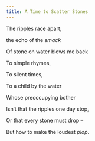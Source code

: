 ```yaml
---
title: A Time to Scatter Stones
---
```

The ripples race apart, 

the echo of the *smack*


Of stone on water blows me back


To simple rhymes,


To silent times,


To a child by the water


Whose preoccupying bother


Isn’t that the ripples one day stop,


Or that every stone must drop –


But how to make the loudest *plop*.
